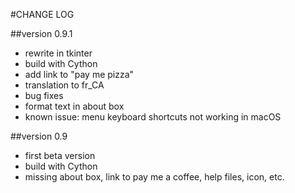 #CHANGE LOG

##version 0.9.1
* rewrite in tkinter
* build with Cython
* add link to "pay me pizza"
* translation to fr_CA
* bug fixes
* format text in about box
* known issue: menu keyboard shortcuts not working in macOS

##version 0.9
* first beta version
* build with Cython
* missing about box, link to pay me a coffee, help files, icon, etc.
